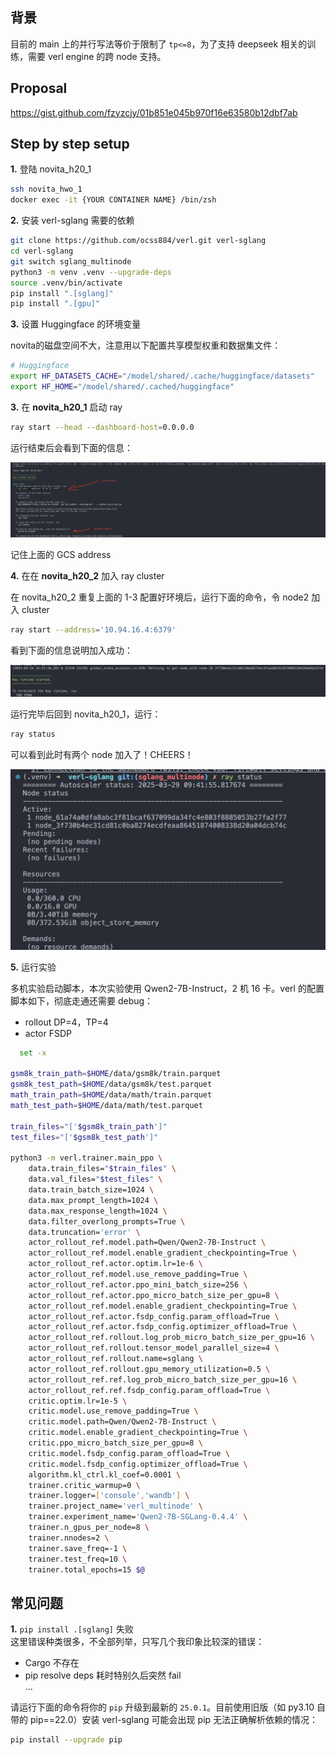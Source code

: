 ## 背景
目前的 main 上的并行写法等价于限制了 `tp<=8`，为了支持 deepseek 相关的训练，需要 verl engine 的跨 node 支持。

## Proposal

https://gist.github.com/fzyzcjy/01b851e045b970f16e63580b12dbf7ab

## Step by step setup

**1.** 登陆 novita_h20_1

```bash
ssh novita_hwo_1
docker exec -it {YOUR CONTAINER NAME} /bin/zsh
```

**2.** 安装 verl-sglang 需要的依赖

```bash
git clone https://github.com/ocss884/verl.git verl-sglang
cd verl-sglang
git switch sglang_multinode
python3 -m venv .venv --upgrade-deps
source .venv/bin/activate
pip install ".[sglang]"
pip install ".[gpu]"
```

**3.** 设置 Huggingface 的环境变量

novita的磁盘空间不大，注意用以下配置共享模型权重和数据集文件：

```bash
# Huggingface
export HF_DATASETS_CACHE="/model/shared/.cache/huggingface/datasets"
export HF_HOME="/model/shared/.cached/huggingface"
```

**3.** 在 **novita_h20_1** 启动 ray

```bash
ray start --head --dashboard-host=0.0.0.0
```

运行结束后会看到下面的信息：

<img src=../img/gcs-address.png />

记住上面的 GCS address

**4.** 在在 **novita_h20_2** 加入 ray cluster

在 novita_h20_2 重复上面的 1-3 配置好环境后，运行下面的命令，令 node2 加入 cluster

```bash
ray start --address='10.94.16.4:6379'
```

看到下面的信息说明加入成功：

<img src=../img/ray-runtime-start.png />

运行完毕后回到 novita_h20_1，运行：

```bash
ray status
```
可以看到此时有两个 node 加入了！CHEERS！

<img width="506" src=../img/multi-node-status.png />

**5.** 运行实验

多机实验启动脚本，本次实验使用 Qwen2-7B-Instruct，2 机 16 卡。verl 的配置脚本如下，彻底走通还需要 debug：
 
 - rollout DP=4，TP=4
 - actor FSDP

```bash
  set -x

gsm8k_train_path=$HOME/data/gsm8k/train.parquet
gsm8k_test_path=$HOME/data/gsm8k/test.parquet
math_train_path=$HOME/data/math/train.parquet
math_test_path=$HOME/data/math/test.parquet

train_files="['$gsm8k_train_path']"
test_files="['$gsm8k_test_path']"

python3 -m verl.trainer.main_ppo \
    data.train_files="$train_files" \
    data.val_files="$test_files" \
    data.train_batch_size=1024 \
    data.max_prompt_length=1024 \
    data.max_response_length=1024 \
    data.filter_overlong_prompts=True \
    data.truncation='error' \
    actor_rollout_ref.model.path=Qwen/Qwen2-7B-Instruct \
    actor_rollout_ref.model.enable_gradient_checkpointing=True \
    actor_rollout_ref.actor.optim.lr=1e-6 \
    actor_rollout_ref.model.use_remove_padding=True \
    actor_rollout_ref.actor.ppo_mini_batch_size=256 \
    actor_rollout_ref.actor.ppo_micro_batch_size_per_gpu=8 \
    actor_rollout_ref.model.enable_gradient_checkpointing=True \
    actor_rollout_ref.actor.fsdp_config.param_offload=True \
    actor_rollout_ref.actor.fsdp_config.optimizer_offload=True \
    actor_rollout_ref.rollout.log_prob_micro_batch_size_per_gpu=16 \
    actor_rollout_ref.rollout.tensor_model_parallel_size=4 \
    actor_rollout_ref.rollout.name=sglang \
    actor_rollout_ref.rollout.gpu_memory_utilization=0.5 \
    actor_rollout_ref.ref.log_prob_micro_batch_size_per_gpu=16 \
    actor_rollout_ref.ref.fsdp_config.param_offload=True \
    critic.optim.lr=1e-5 \
    critic.model.use_remove_padding=True \
    critic.model.path=Qwen/Qwen2-7B-Instruct \
    critic.model.enable_gradient_checkpointing=True \
    critic.ppo_micro_batch_size_per_gpu=8 \
    critic.model.fsdp_config.param_offload=True \
    critic.model.fsdp_config.optimizer_offload=True \
    algorithm.kl_ctrl.kl_coef=0.0001 \
    trainer.critic_warmup=0 \
    trainer.logger=['console','wandb'] \
    trainer.project_name='verl_multinode' \
    trainer.experiment_name='Qwen2-7B-SGLang-0.4.4' \
    trainer.n_gpus_per_node=8 \
    trainer.nnodes=2 \
    trainer.save_freq=-1 \
    trainer.test_freq=10 \
    trainer.total_epochs=15 $@
```

## 常见问题

**1.** `pip install .[sglang]` 失败  
   这里错误种类很多，不全部列举，只写几个我印象比较深的错误：
  - Cargo 不存在
  - pip resolve deps 耗时特别久后突然 fail  
  ...

请运行下面的命令将你的 `pip` 升级到最新的 `25.0.1`。目前使用旧版（如 py3.10 自带的 pip==22.0）安装 verl-sglang 可能会出现 pip 无法正确解析依赖的情况：

```bash
pip install --upgrade pip
```
